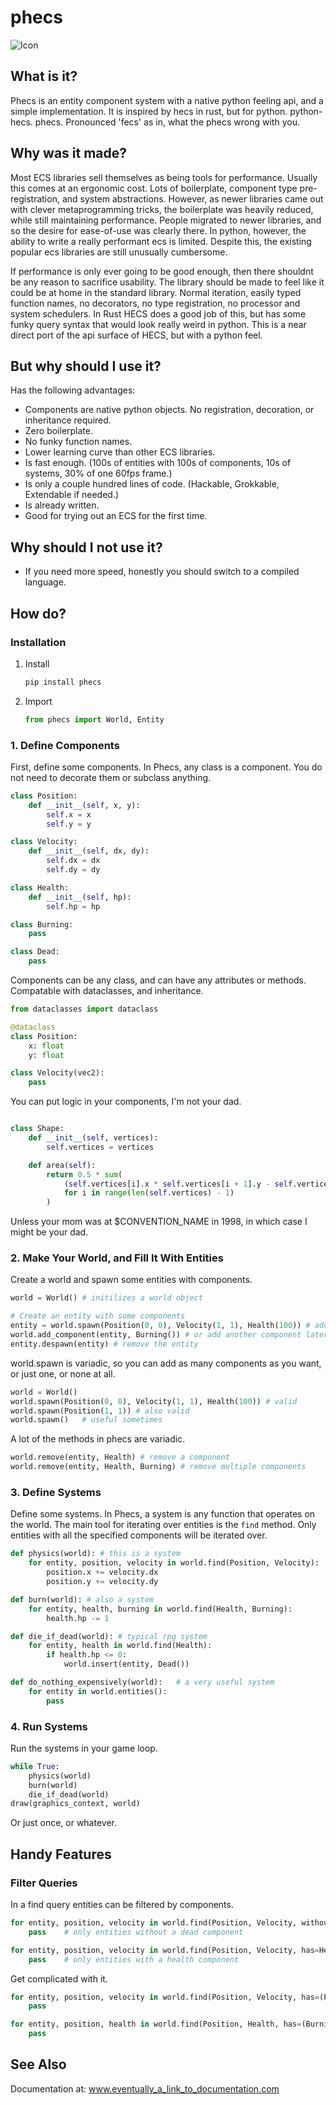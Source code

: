 # phecs

![Icon](phecs_logo_small.png)

## What is it?
Phecs is an entity component system with a native python feeling api, and a simple implementation.
It is inspired by hecs in rust, but for python. python-hecs. phecs. 
Pronounced 'fecs' as in, what the phecs wrong with you.

## Why was it made?

Most ECS libraries sell themselves as being tools for performance.
Usually this comes at an ergonomic cost. Lots of boilerplate, component type pre-registration, and system abstractions.
However, as newer libraries came out with clever metaprogramming tricks, the boilerplate was heavily reduced, while still maintaining performance. People migrated to newer libraries, and so the desire for ease-of-use was clearly there.
In python, however, the ability to write a really performant ecs is limited.
Despite this, the existing popular ecs libraries are still unusually cumbersome.

If performance is only ever going to be good enough, then there shouldnt be any reason to sacrifice usability.
The library should be made to feel like it could be at home in the standard library.
Normal iteration, easily typed function names, no decorators, no type registration, no processor and system schedulers.
In Rust HECS does a good job of this, but has some funky query syntax that would look really weird in python.
This is a near direct port of the api surface of HECS, but with a python feel.

## But why should I use it?

Has the following advantages:

- Components are native python objects. No registration, decoration, or inheritance required.
- Zero boilerplate.
- No funky function names.
- Lower learning curve than other ECS libraries.
- Is fast enough. (100s of entities with 100s of components, 10s of systems, 30% of one 60fps frame.)
- Is only a couple hundred lines of code. (Hackable, Grokkable, Extendable if needed.)
- Is already written.
- Good for trying out an ECS for the first time.

## Why should I not use it?

- If you need more speed, honestly you should switch to a compiled language.


## How do?

### Installation

1. Install

   ```bash
   pip install phecs
   ```

2. Import

   ```python
   from phecs import World, Entity
   ```

### 1. Define Components

First, define some components.
In Phecs, any class is a component. You do not need to decorate them or subclass anything.

```python
class Position:
    def __init__(self, x, y):
        self.x = x
        self.y = y

class Velocity:
    def __init__(self, dx, dy):
        self.dx = dx
        self.dy = dy

class Health:
    def __init__(self, hp):
        self.hp = hp

class Burning:
    pass

class Dead:
    pass
```

Components can be any class, and can have any attributes or methods.
Compatable with dataclasses, and inheritance.

```python
from dataclasses import dataclass

@dataclass
class Position:
    x: float
    y: float

class Velocity(vec2):
    pass
```

You can put logic in your components, I'm not your dad. 

```python

class Shape:
    def __init__(self, vertices):
        self.vertices = vertices

    def area(self):
        return 0.5 * sum(
            (self.vertices[i].x * self.vertices[i + 1].y - self.vertices[i + 1].x * self.vertices[i].y)
            for i in range(len(self.vertices) - 1)
        )

```

Unless your mom was at $CONVENTION_NAME in 1998, in which case I might be your dad.


### 2. Make Your World, and Fill It With Entities

Create a world and spawn some entities with components.

```python
world = World() # initilizes a world object

# Create an entity with some components
entity = world.spawn(Position(0, 0), Velocity(1, 1), Health(100)) # add components at creation time
world.add_component(entity, Burning()) # or add another component later
entity.despawn(entity) # remove the entity
```

world.spawn is variadic, so you can add as many components as you want, or just one, or none at all.

```python
world = World()
world.spawn(Position(0, 0), Velocity(1, 1), Health(100)) # valid
world.spawn(Position(1, 1)) # also valid
world.spawn()   # useful sometimes

```

A lot of the methods in phecs are variadic.

```python
world.remove(entity, Health) # remove a component
world.remove(entity, Health, Burning) # remove multiple components
```

### 3. Define Systems

Define some systems. In Phecs, a system is any function that operates on the world.
The main tool for iterating over entities is the `find` method.
Only entities with all the specified components will be iterated over.

```python
def physics(world): # this is a system
    for entity, position, velocity in world.find(Position, Velocity):
        position.x += velocity.dx
        position.y += velocity.dy

def burn(world): # also a system
    for entity, health, burning in world.find(Health, Burning):
        health.hp -= 1

def die_if_dead(world): # typical rpg system
    for entity, health in world.find(Health):
        if health.hp <= 0:
            world.insert(entity, Dead())

def do_nothing_expensively(world):   # a very useful system
    for entity in world.entities():
        pass
```

### 4. Run Systems

Run the systems in your game loop.


```python
while True:
    physics(world)
    burn(world)
    die_if_dead(world)
draw(graphics_context, world)
```
Or just once, or whatever.

## Handy Features

### Filter Queries

In a find query entities can be filtered by components.

```python
for entity, position, velocity in world.find(Position, Velocity, without=Dead):
    pass    # only entities without a dead component

for entity, position, velocity in world.find(Position, Velocity, has=Health):
    pass    # only entities with a health component


```

Get complicated with it.

```python
for entity, position, velocity in world.find(Position, Velocity, has=(Player, Burning), without=Dead):
    pass    

for entity, position, health in world.find(Position, Health, has=(Burning, Desire), without=(Mercy, Fear)):
    pass
```

## See Also
Documentation at: www.eventually_a_link_to_documentation.com

